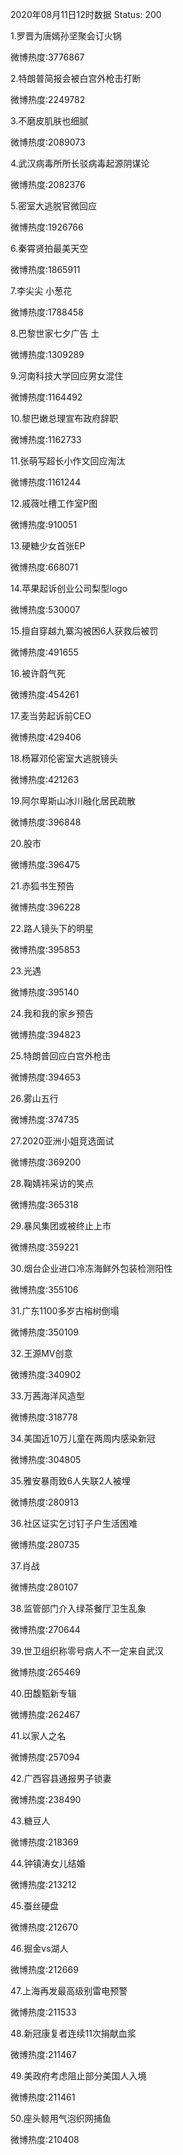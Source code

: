 2020年08月11日12时数据
Status: 200

1.罗晋为唐嫣孙坚聚会订火锅

微博热度:3776867

2.特朗普简报会被白宫外枪击打断

微博热度:2249782

3.不磨皮肌肤也细腻

微博热度:2089073

4.武汉病毒所所长驳病毒起源阴谋论

微博热度:2082376

5.密室大逃脱官微回应

微博热度:1926766

6.秦霄贤拍最美天空

微博热度:1865911

7.李尖尖 小葱花

微博热度:1788458

8.巴黎世家七夕广告 土

微博热度:1309289

9.河南科技大学回应男女混住

微博热度:1164492

10.黎巴嫩总理宣布政府辞职

微博热度:1162733

11.张萌写超长小作文回应淘汰

微博热度:1161244

12.戚薇吐槽工作室P图

微博热度:910051

13.硬糖少女首张EP

微博热度:668071

14.苹果起诉创业公司梨型logo

微博热度:530007

15.擅自穿越九寨沟被困6人获救后被罚

微博热度:491655

16.被许蔚气死

微博热度:454261

17.麦当劳起诉前CEO

微博热度:429406

18.杨幂邓伦密室大逃脱镜头

微博热度:421263

19.阿尔卑斯山冰川融化居民疏散

微博热度:396848

20.股市

微博热度:396475

21.赤狐书生预告

微博热度:396228

22.路人镜头下的明星

微博热度:395853

23.光遇

微博热度:395140

24.我和我的家乡预告

微博热度:394823

25.特朗普回应白宫外枪击

微博热度:394653

26.雾山五行

微博热度:374735

27.2020亚洲小姐竞选面试

微博热度:369200

28.鞠婧祎采访的笑点

微博热度:365318

29.暴风集团或被终止上市

微博热度:359221

30.烟台企业进口冷冻海鲜外包装检测阳性

微博热度:355106

31.广东1100多岁古榕树倒塌

微博热度:350109

32.王源MV创意

微博热度:340902

33.万茜海洋风造型

微博热度:318778

34.美国近10万儿童在两周内感染新冠

微博热度:304805

35.雅安暴雨致6人失联2人被埋

微博热度:280913

36.社区证实乞讨钉子户生活困难

微博热度:280735

37.肖战

微博热度:280107

38.监管部门介入绿茶餐厅卫生乱象

微博热度:270644

39.世卫组织称零号病人不一定来自武汉

微博热度:265469

40.田馥甄新专辑

微博热度:262467

41.以家人之名

微博热度:257094

42.广西容县通报男子锁妻

微博热度:238490

43.糖豆人

微博热度:218369

44.钟镇涛女儿结婚

微博热度:213212

45.蚕丝硬盘

微博热度:212670

46.掘金vs湖人

微博热度:212669

47.上海再发最高级别雷电预警

微博热度:211533

48.新冠康复者连续11次捐献血浆

微博热度:211467

49.美政府考虑阻止部分美国人入境

微博热度:211461

50.座头鲸用气泡织网捕鱼

微博热度:210408

